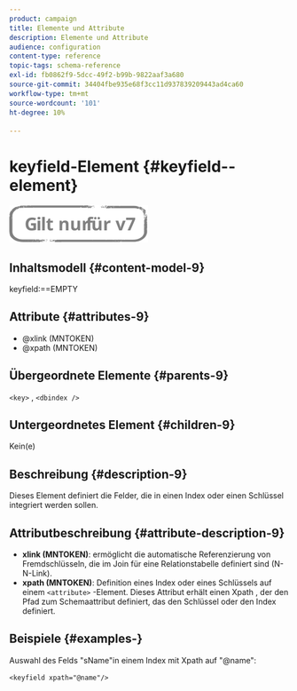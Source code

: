 ```yaml
---
product: campaign
title: Elemente und Attribute
description: Elemente und Attribute
audience: configuration
content-type: reference
topic-tags: schema-reference
exl-id: fb0862f9-5dcc-49f2-b99b-9822aaf3a680
source-git-commit: 34404fbe935e68f3cc11d937839209443ad4ca60
workflow-type: tm+mt
source-wordcount: '101'
ht-degree: 10%

---
```


# keyfield-Element {#keyfield--element}

![](../../../assets/v7-only.svg)

## Inhaltsmodell {#content-model-9}

keyfield:==EMPTY

## Attribute {#attributes-9}

* @xlink (MNTOKEN)
* @xpath (MNTOKEN)

## Übergeordnete Elemente {#parents-9}

`<key>`  ,  `<dbindex />`

## Untergeordnetes Element {#children-9}

Kein(e)

## Beschreibung {#description-9}

Dieses Element definiert die Felder, die in einen Index oder einen Schlüssel integriert werden sollen.

## Attributbeschreibung {#attribute-description-9}

* **xlink (MNTOKEN)**: ermöglicht die automatische Referenzierung von Fremdschlüsseln, die im Join für eine Relationstabelle definiert sind (N-N-Link).
* **xpath (MNTOKEN)**: Definition eines Index oder eines Schlüssels auf einem `<attribute>`  -Element. Dieses Attribut erhält einen Xpath , der den Pfad zum Schemaattribut definiert, das den Schlüssel oder den Index definiert.

## Beispiele {#examples-}

Auswahl des Felds &quot;sName&quot;in einem Index mit Xpath auf &quot;@name&quot;:

```
<keyfield xpath="@name"/>
```
